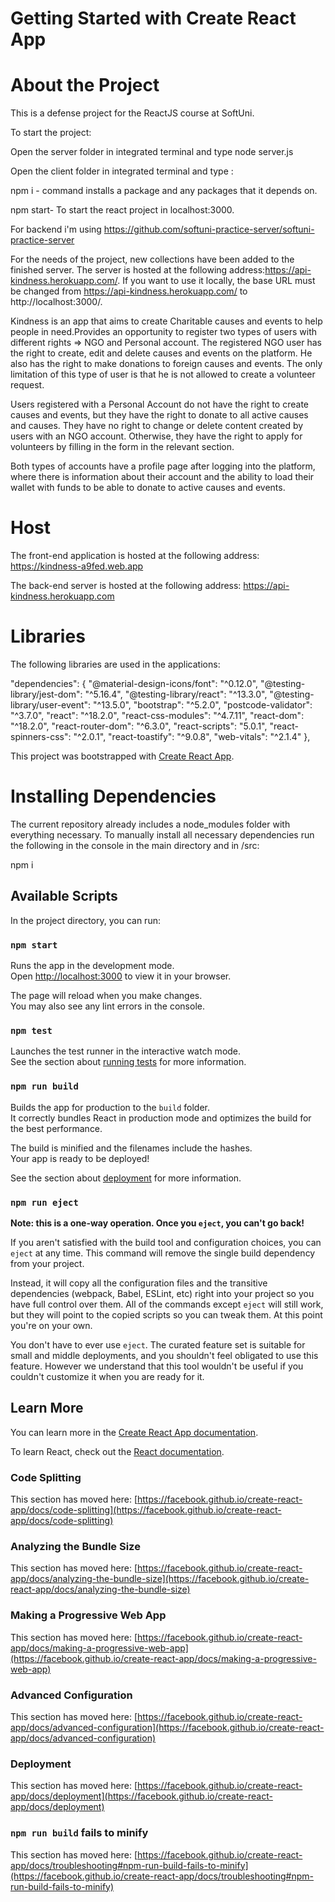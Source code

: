# Getting Started with Create React App

# About the Project

This is a defense project for the ReactJS course at SoftUni.

To start the project:

Open the server folder in integrated terminal and type node server.js

Open the client folder in integrated terminal and type :

npm i - command installs a package and any packages that it depends on.

npm start- To start the react project in localhost:3000.

For backend i'm using https://github.com/softuni-practice-server/softuni-practice-server

For the needs of the project, new collections have been added to the finished server. 
The server is hosted at the following address:https://api-kindness.herokuapp.com/. 
If you want to use it locally, the base URL must be changed from https://api-kindness.herokuapp.com/ to http://localhost:3000/.

Kindness is an app that aims to create Charitable causes and events to help people in need.Provides an opportunity to register two types of users with different rights => NGO and Personal account. 
The registered NGO user has the right to create, edit and delete causes and events on the platform. He also has the right to make donations to foreign causes and events. The only limitation of this type of user is that he is not allowed to create a volunteer request.

Users registered with a Personal Account do not have the right to create causes and events, but they have the right to donate to all active causes and causes. They have no right to change or delete content created by users with an NGO account. Otherwise, they have the right to apply for volunteers by filling in the form in the relevant section.

Both types of accounts have a profile page after logging into the platform, where there is information about their account and the ability to load their wallet with funds to be able to donate to active causes and events.

# Host
The front-end application is hosted at the following address: https://kindness-a9fed.web.app

The back-end server is hosted at the following address: https://api-kindness.herokuapp.com

# Libraries
The following libraries are used in the applications:

  "dependencies": {
    "@material-design-icons/font": "^0.12.0",
    "@testing-library/jest-dom": "^5.16.4",
    "@testing-library/react": "^13.3.0",
    "@testing-library/user-event": "^13.5.0",
    "bootstrap": "^5.2.0",
    "postcode-validator": "^3.7.0",
    "react": "^18.2.0",
    "react-css-modules": "^4.7.11",
    "react-dom": "^18.2.0",
    "react-router-dom": "^6.3.0",
    "react-scripts": "5.0.1",
    "react-spinners-css": "^2.0.1",
    "react-toastify": "^9.0.8",
    "web-vitals": "^2.1.4"
  },

This project was bootstrapped with [Create React App](https://github.com/facebook/create-react-app).

# Installing Dependencies
The current repository already includes a node_modules folder with everything necessary. To manually install all necessary dependencies run the following in the console in the main directory and in /src:

npm i

## Available Scripts

In the project directory, you can run:

### `npm start`

Runs the app in the development mode.\
Open [http://localhost:3000](http://localhost:3000) to view it in your browser.

The page will reload when you make changes.\
You may also see any lint errors in the console.

### `npm test`

Launches the test runner in the interactive watch mode.\
See the section about [running tests](https://facebook.github.io/create-react-app/docs/running-tests) for more information.

### `npm run build`

Builds the app for production to the `build` folder.\
It correctly bundles React in production mode and optimizes the build for the best performance.

The build is minified and the filenames include the hashes.\
Your app is ready to be deployed!

See the section about [deployment](https://facebook.github.io/create-react-app/docs/deployment) for more information.

### `npm run eject`

**Note: this is a one-way operation. Once you `eject`, you can't go back!**

If you aren't satisfied with the build tool and configuration choices, you can `eject` at any time. This command will remove the single build dependency from your project.

Instead, it will copy all the configuration files and the transitive dependencies (webpack, Babel, ESLint, etc) right into your project so you have full control over them. All of the commands except `eject` will still work, but they will point to the copied scripts so you can tweak them. At this point you're on your own.

You don't have to ever use `eject`. The curated feature set is suitable for small and middle deployments, and you shouldn't feel obligated to use this feature. However we understand that this tool wouldn't be useful if you couldn't customize it when you are ready for it.

## Learn More

You can learn more in the [Create React App documentation](https://facebook.github.io/create-react-app/docs/getting-started).

To learn React, check out the [React documentation](https://reactjs.org/).

### Code Splitting

This section has moved here: [https://facebook.github.io/create-react-app/docs/code-splitting](https://facebook.github.io/create-react-app/docs/code-splitting)

### Analyzing the Bundle Size

This section has moved here: [https://facebook.github.io/create-react-app/docs/analyzing-the-bundle-size](https://facebook.github.io/create-react-app/docs/analyzing-the-bundle-size)

### Making a Progressive Web App

This section has moved here: [https://facebook.github.io/create-react-app/docs/making-a-progressive-web-app](https://facebook.github.io/create-react-app/docs/making-a-progressive-web-app)

### Advanced Configuration

This section has moved here: [https://facebook.github.io/create-react-app/docs/advanced-configuration](https://facebook.github.io/create-react-app/docs/advanced-configuration)

### Deployment

This section has moved here: [https://facebook.github.io/create-react-app/docs/deployment](https://facebook.github.io/create-react-app/docs/deployment)

### `npm run build` fails to minify

This section has moved here: [https://facebook.github.io/create-react-app/docs/troubleshooting#npm-run-build-fails-to-minify](https://facebook.github.io/create-react-app/docs/troubleshooting#npm-run-build-fails-to-minify)
